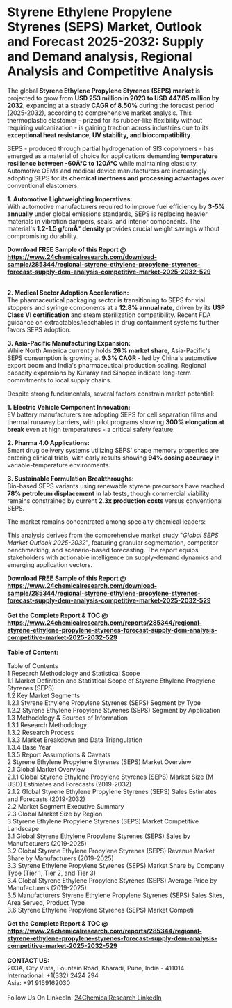 <h1>Styrene Ethylene Propylene Styrenes (SEPS) Market, Outlook and Forecast 2025-2032: Supply and Demand analysis, Regional Analysis and Competitive Analysis</h1><p>The global <strong>Styrene Ethylene Propylene Styrenes (SEPS) market</strong> is projected to grow from <strong>USD 253 million in 2023 to USD 447.85 million by 2032</strong>, expanding at a steady <strong>CAGR of 8.50%</strong> during the forecast period (2025-2032), according to comprehensive market analysis. This thermoplastic elastomer - prized for its rubber-like flexibility without requiring vulcanization - is gaining traction across industries due to its <strong>exceptional heat resistance, UV stability, and biocompatibility</strong>.</p><p>SEPS - produced through partial hydrogenation of SIS copolymers - has emerged as a material of choice for applications demanding <strong>temperature resilience between -60Â°C to 120Â°C</strong> while maintaining elasticity. Automotive OEMs and medical device manufacturers are increasingly adopting SEPS for its <strong>chemical inertness and processing advantages</strong> over conventional elastomers.</p><p><strong>1. Automotive Lightweighting Imperatives:</strong><br>
With automotive manufacturers required to improve fuel efficiency by <strong>3-5% annually</strong> under global emissions standards, SEPS is replacing heavier materials in vibration dampers, seals, and interior components. The material's <strong>1.2-1.5 g/cmÂ³ density</strong> provides crucial weight savings without compromising durability.</p><div><b>Download FREE Sample of this Report @ 
            <a href="https://www.24chemicalresearch.com/download-sample/285344/regional-styrene-ethylene-propylene-styrenes-forecast-supply-dem-analysis-competitive-market-2025-2032-529">
            https://www.24chemicalresearch.com/download-sample/285344/regional-styrene-ethylene-propylene-styrenes-forecast-supply-dem-analysis-competitive-market-2025-2032-529</a></b></div><br><p><strong>2. Medical Sector Adoption Acceleration:</strong><br>
The pharmaceutical packaging sector is transitioning to SEPS for vial stoppers and syringe components at a <strong>12.8% annual rate</strong>, driven by its <strong>USP Class VI certification</strong> and steam sterilization compatibility. Recent FDA guidance on extractables/leachables in drug containment systems further favors SEPS adoption.</p><p><strong>3. Asia-Pacific Manufacturing Expansion:</strong><br>
While North America currently holds <strong>26% market share</strong>, Asia-Pacific's SEPS consumption is growing at <strong>9.3% CAGR</strong> - led by China's automotive export boom and India's pharmaceutical production scaling. Regional capacity expansions by Kuraray and Sinopec indicate long-term commitments to local supply chains.</p><p>Despite strong fundamentals, several factors constrain market potential:</p><p><strong>1. Electric Vehicle Component Innovation:</strong><br>
EV battery manufacturers are adopting SEPS for cell separation films and thermal runaway barriers, with pilot programs showing <strong>300% elongation at break</strong> even at high temperatures - a critical safety feature.</p><p><strong>2. Pharma 4.0 Applications:</strong><br>
Smart drug delivery systems utilizing SEPS' shape memory properties are entering clinical trials, with early results showing <strong>94% dosing accuracy</strong> in variable-temperature environments.</p><p><strong>3. Sustainable Formulation Breakthroughs:</strong><br>
Bio-based SEPS variants using renewable styrene precursors have reached <strong>78% petroleum displacement</strong> in lab tests, though commercial viability remains constrained by current <strong>2.3x production costs</strong> versus conventional SEPS.</p><p>The market remains concentrated among specialty chemical leaders:</p><p>This analysis derives from the comprehensive market study "<em>Global SEPS Market Outlook 2025-2032</em>", featuring granular segmentation, competitor benchmarking, and scenario-based forecasting. The report equips stakeholders with actionable intelligence on supply-demand dynamics and emerging application vectors.</p><div><b>Download FREE Sample of this Report @ 
            <a href="https://www.24chemicalresearch.com/download-sample/285344/regional-styrene-ethylene-propylene-styrenes-forecast-supply-dem-analysis-competitive-market-2025-2032-529">
            https://www.24chemicalresearch.com/download-sample/285344/regional-styrene-ethylene-propylene-styrenes-forecast-supply-dem-analysis-competitive-market-2025-2032-529</a></b></div><br><div><b>Get the Complete Report & TOC @ 
            <a href="https://www.24chemicalresearch.com/reports/285344/regional-styrene-ethylene-propylene-styrenes-forecast-supply-dem-analysis-competitive-market-2025-2032-529">
            https://www.24chemicalresearch.com/reports/285344/regional-styrene-ethylene-propylene-styrenes-forecast-supply-dem-analysis-competitive-market-2025-2032-529</a></b></div><br>
            <b>Table of Content:</b><p>Table of Contents<br />
1 Research Methodology and Statistical Scope<br />
1.1 Market Definition and Statistical Scope of Styrene Ethylene Propylene Styrenes (SEPS)<br />
1.2 Key Market Segments<br />
1.2.1 Styrene Ethylene Propylene Styrenes (SEPS) Segment by Type<br />
1.2.2 Styrene Ethylene Propylene Styrenes (SEPS) Segment by Application<br />
1.3 Methodology & Sources of Information<br />
1.3.1 Research Methodology<br />
1.3.2 Research Process<br />
1.3.3 Market Breakdown and Data Triangulation<br />
1.3.4 Base Year<br />
1.3.5 Report Assumptions & Caveats<br />
2 Styrene Ethylene Propylene Styrenes (SEPS) Market Overview<br />
2.1 Global Market Overview<br />
2.1.1 Global Styrene Ethylene Propylene Styrenes (SEPS) Market Size (M USD) Estimates and Forecasts (2019-2032)<br />
2.1.2 Global Styrene Ethylene Propylene Styrenes (SEPS) Sales Estimates and Forecasts (2019-2032)<br />
2.2 Market Segment Executive Summary<br />
2.3 Global Market Size by Region<br />
3 Styrene Ethylene Propylene Styrenes (SEPS) Market Competitive Landscape<br />
3.1 Global Styrene Ethylene Propylene Styrenes (SEPS) Sales by Manufacturers (2019-2025)<br />
3.2 Global Styrene Ethylene Propylene Styrenes (SEPS) Revenue Market Share by Manufacturers (2019-2025)<br />
3.3 Styrene Ethylene Propylene Styrenes (SEPS) Market Share by Company Type (Tier 1, Tier 2, and Tier 3)<br />
3.4 Global Styrene Ethylene Propylene Styrenes (SEPS) Average Price by Manufacturers (2019-2025)<br />
3.5 Manufacturers Styrene Ethylene Propylene Styrenes (SEPS) Sales Sites, Area Served, Product Type<br />
3.6 Styrene Ethylene Propylene Styrenes (SEPS) Market Competi</p><div><b>Get the Complete Report & TOC @ 
            <a href="https://www.24chemicalresearch.com/reports/285344/regional-styrene-ethylene-propylene-styrenes-forecast-supply-dem-analysis-competitive-market-2025-2032-529">
            https://www.24chemicalresearch.com/reports/285344/regional-styrene-ethylene-propylene-styrenes-forecast-supply-dem-analysis-competitive-market-2025-2032-529</a></b></div><br><b>CONTACT US:</b><br>
            203A, City Vista, Fountain Road, Kharadi, Pune, India - 411014<br>
            International: +1(332) 2424 294<br>
            Asia: +91 9169162030 <br><br>
            Follow Us On LinkedIn: <a href="https://www.linkedin.com/company/24chemicalresearch/">24ChemicalResearch LinkedIn</a>